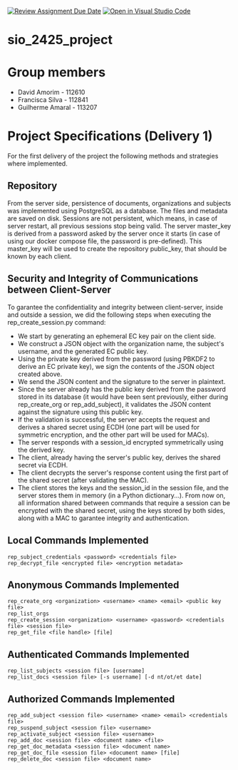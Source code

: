 [![Review Assignment Due Date](https://classroom.github.com/assets/deadline-readme-button-22041afd0340ce965d47ae6ef1cefeee28c7c493a6346c4f15d667ab976d596c.svg)](https://classroom.github.com/a/n4Xu0y1X)
[![Open in Visual Studio Code](https://classroom.github.com/assets/open-in-vscode-2e0aaae1b6195c2367325f4f02e2d04e9abb55f0b24a779b69b11b9e10269abc.svg)](https://classroom.github.com/online_ide?assignment_repo_id=16739588&assignment_repo_type=AssignmentRepo)
# sio_2425_project

# Group members
- David Amorim - 112610
- Francisca Silva - 112841
- Guilherme Amaral - 113207

# Project Specifications (Delivery 1)
For the first delivery of the project the following methods and strategies where implemented.
## Repository
From the server side, persistence of documents, organizations and subjects was implemented using PostgreSQL as a database. The files and metadata are saved on disk.
Sessions are not persistent, which means, in case of server restart, all previous sessions stop being valid.
The server master_key is derived from a password asked by the server once it starts (in case of using our docker compose file, the password is pre-defined). This master_key will be used to create the repository public_key, that should be known by each client.
## Security and Integrity of Communications between Client-Server
To garantee the confidentiality and integrity between client-server, inside and outside a session, we did the following steps when executing the rep_create_session.py command:
 - We start by generating an ephemeral EC key pair on the client side.
 - We construct a JSON object with the organization name, the subject's username, and the generated EC public key.
 - Using the private key derived from the password (using PBKDF2 to derive an EC private key), we sign the contents of the JSON object created above.
 - We send the JSON content and the signature to the server in plaintext.
 - Since the server already has the public key derived from the password stored in its database (it would have been sent previously, either during rep_create_org or rep_add_subject), it validates the JSON content against the signature using this public key.
 - If the validation is successful, the server accepts the request and derives a shared secret using ECDH (one part will be used for symmetric encryption, and the other part will be used for MACs).
 - The server responds with a session_id encrypted symmetrically using the derived key.
 - The client, already having the server's public key, derives the shared secret via ECDH.
 - The client decrypts the server's response content using the first part of the shared secret (after validating the MAC).
 - The client stores the keys and the session_id in the session file, and the server stores them in memory (in a Python dictionary...).
  From now on, all information shared between commands that require a session can be encrypted with the shared secret, using the keys stored by both sides, along with a MAC to garantee integrity and authentication.
## Local Commands Implemented 
```console
rep_subject_credentials <password> <credentials file>
rep_decrypt_file <encrypted file> <encryption metadata>
```
## Anonymous Commands Implemented
```console
rep_create_org <organization> <username> <name> <email> <public key file>
rep_list_orgs
rep_create_session <organization> <username> <password> <credentials file> <session file>
rep_get_file <file handle> [file]
```
## Authenticated Commands Implemented
```console
rep_list_subjects <session file> [username]
rep_list_docs <session file> [-s username] [-d nt/ot/et date]
```
## Authorized Commands Implemented
```console
rep_add_subject <session file> <username> <name> <email> <credentials file>
rep_suspend_subject <session file> <username>
rep_activate_subject <session file> <username>
rep_add_doc <session file> <document name> <file>
rep_get_doc_metadata <session file> <document name>
rep_get_doc_file <session file> <document name> [file]
rep_delete_doc <session file> <document name>
```
